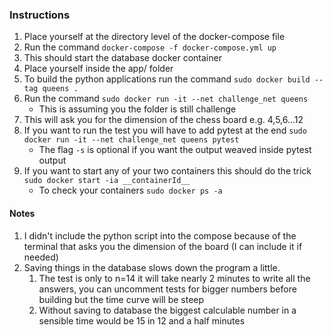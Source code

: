### Instructions
1. Place yourself at the directory level of the docker-compose file
2. Run the command
		`docker-compose -f docker-compose.yml up`
3. This should start the database docker container
4. Place yourself inside the app/   folder
5. To build the python applications run the command
		`sudo docker build --tag queens .`
6. Run the command
		`sudo docker run -it --net challenge_net queens`
	- This is assuming you the folder is still challenge
6. This will ask you for the dimension of the chess board e.g. 4,5,6...12
7. If you want to run the test you will have to add pytest at the end 
		`sudo docker run -it --net challenge_net queens pytest`
	- The flag `-s` is optional if you want the output weaved inside pytest output
8. If you want to start any of your two containers this should do the trick
		`sudo docker start -ia __containerId__`
	- To check your containers 
		`sudo docker ps -a`

#### Notes
1. I didn't include the python script into the compose because of the terminal that asks you the dimension of the board (I can include it if needed)
2. Saving things in the database slows down the program a little.
	1. The test is only to n=14 it will take nearly 2 minutes to write all the answers, you can uncomment tests for bigger numbers before building but the time curve will be steep 
	3. Without saving to database the biggest calculable number in a sensible time would be 15 in 12 and a half minutes